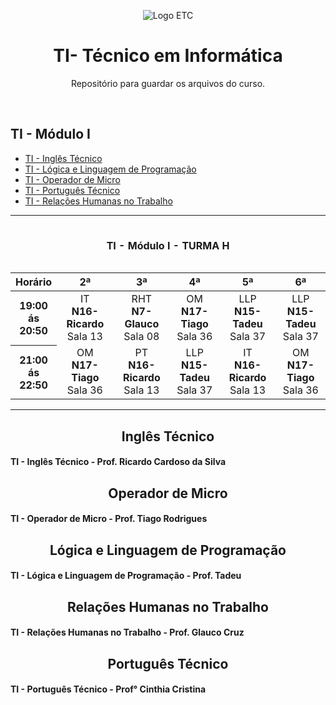 
<p align="center">
  <img id="home" src="https://assets-juca.netlify.app/etc-logo.png" alt="Logo ETC">
</p>

<h1 align="center">TI- Técnico em Informática</h1>

<p align="center">
Repositório para guardar os arquivos do curso.
</p>

<br>

## TI - Módulo I

* [TI - Inglês Técnico](/it/)
* [TI - Lógica e Linguagem de Programação](/llp/)
* [TI - Operador de Micro](/om/)
* [TI - Português Técnico](/pt/)
* [TI - Relações Humanas no Trabalho](/rht/)

<hr>

<table align="center">
  <caption><h4 align="center">TI - Módulo I - TURMA H</h4></caption>
  <thead>
    <tr>
      <th>Horário</th>
      <th>2ª</th>
      <th>3ª</th>
      <th>4ª</th>
      <th>5ª</th>
      <th>6ª</th>
    </tr>
  </thead>
  <tbody>
    <tr>
      <th scope="row">19:00 <br>ás<br>20:50</th>
        <td align="center">IT<br><b>N16- Ricardo</b><br>Sala 13</td>
        <td align="center">RHT<br><b>N7- Glauco</b><br>Sala 08</td>
        <td align="center">OM<br><b>N17- Tiago</b><br>Sala 36</td>
        <td align="center">LLP<br><b>N15- Tadeu</b><br>Sala 37</td>
        <td align="center">LLP<br><b>N15- Tadeu</b><br>Sala 37</td>
    </tr>
    <tr>
       <th scope="row">21:00 <br>ás<br>22:50</th>
        <td align="center">OM<br><b>N17- Tiago</b><br>Sala 36</td>
        <td align="center">PT<br><b>N16- Ricardo</b><br>Sala 13</td>
        <td align="center">LLP<br><b>N15- Tadeu</b><br>Sala 37</td>
        <td align="center">IT<br><b>N16- Ricardo</b><br>Sala 13</td>
        <td align="center">OM<br><b>N17- Tiago</b><br>Sala 36</td>
    </tr>
  </tbody>
</table>
<hr>
<h2 align="center">Inglês Técnico</h2>
<h4>TI - Inglês Técnico - Prof. Ricardo Cardoso da Silva</h4>
<h2 align="center">Operador de Micro</h2>
<h4>TI - Operador de Micro - Prof. Tiago Rodrigues</h4>
<h2 align="center">Lógica e Linguagem de Programação</h2>
<h4>TI - Lógica e Linguagem de Programação - Prof. Tadeu</h4>
<h2 align="center">Relações Humanas no Trabalho</h2>
<h4>TI - Relações Humanas no Trabalho - Prof. Glauco Cruz</h4>
<h2 align="center">Português Técnico</h2>
<h4>TI - Português Técnico - Prof° Cinthia Cristina</h4>

 
